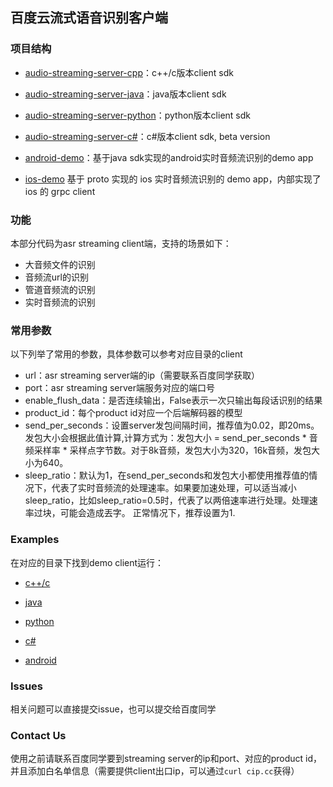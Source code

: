 ## 百度云流式语音识别客户端

### 项目结构
- [audio-streaming-server-cpp](https://github.com/baidubce/pie/tree/master/audio-streaming-client-cpp)：c++/c版本client sdk

- [audio-streaming-server-java](https://github.com/baidubce/pie/tree/master/audio-streaming-client-java)：java版本client sdk

- [audio-streaming-server-python](https://github.com/baidubce/pie/tree/master/audio-streaming-client-python)：python版本client sdk

- [audio-streaming-server-c#](https://github.com/baidubce/pie/tree/master/audio-streaming-client-c%23)：c#版本client sdk, beta version 

- [android-demo](https://github.com/baidubce/pie/tree/master/android-demo)：基于java sdk实现的android实时音频流识别的demo app

- [ios-demo](https://github.com/baidubce/pie/tree/master/ios-demo) 基于 proto 实现的 ios 实时音频流识别的 demo app，内部实现了 ios 的 grpc client

### 功能
本部分代码为asr streaming client端，支持的场景如下：

- 大音频文件的识别
- 音频流url的识别
- 管道音频流的识别
- 实时音频流的识别

### 常用参数
以下列举了常用的参数，具体参数可以参考对应目录的client

- url：asr streaming server端的ip（需要联系百度同学获取）
- port：asr streaming server端服务对应的端口号
- enable\_flush\_data：是否连续输出，False表示一次只输出每段话识别的结果
- product_id：每个product id对应一个后端解码器的模型
- send\_per\_seconds：设置server发包间隔时间，推荐值为0.02，即20ms。发包大小会根据此值计算,计算方式为：发包大小 = send_per_seconds * 音频采样率 * 采样点字节数。对于8k音频，发包大小为320，16k音频，发包大小为640。
- sleep_ratio：默认为1，在send_per_seconds和发包大小都使用推荐值的情况下，代表了实时音频流的处理速率。如果要加速处理，可以适当减小sleep_ratio，比如sleep_ratio=0.5时，代表了以两倍速率进行处理。处理速率过块，可能会造成丟字。 正常情况下，推荐设置为1. 

### Examples
在对应的目录下找到demo client运行：

- [c++/c](https://github.com/baidubce/pie/blob/master/audio-streaming-client-cpp/samples)

- [java](https://github.com/baidubce/pie/blob/master/audio-streaming-client-java/src/main/java/com/baidu/acu/pie/demo)

- [python](https://github.com/baidubce/pie/blob/master/audio-streaming-client-python)

- [c#](https://github.com/baidubce/pie/tree/master/audio-streaming-client-c%23)

- [android]()

### Issues
相关问题可以直接提交issue，也可以提交给百度同学

### Contact Us
使用之前请联系百度同学要到streaming server的ip和port、对应的product id，并且添加白名单信息（需要提供client出口ip，可以通过`curl cip.cc`获得）
